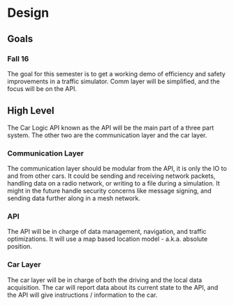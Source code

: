 # Design

## Goals

### Fall 16

The goal for this semester is to get a working demo of efficiency and safety
improvements in a traffic simulator. Comm layer will be simplified, and the
focus will be on the API.

## High Level

The Car Logic API known as the API will be the main part of a three part system. The other two are the communication layer and
the car layer.

### Communication Layer

The communication layer should be modular from the API, it is only the IO to
and from other cars. It could be sending and receiving network packets,
handling data on a radio network, or writing to a file during a simulation. It
might in the future handle security concerns like message signing, and sending
data further along in a mesh network.

### API

The API will be in charge of data management, navigation, and traffic optimizations. It will use a map based location model - a.k.a. absolute position. 

### Car Layer

The car layer will be in charge of both the driving and the local data
acquisition. The car will report data about its current state to the API, and
the API will give instructions / information to the car.
